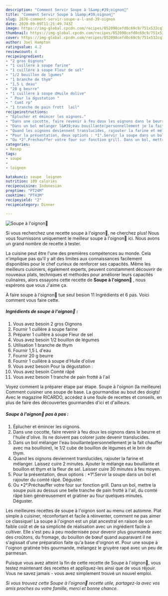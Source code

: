```yaml
---
description: "Comment Servir Soupe à l&amp;#39;oignon🍵"
title: "Comment Servir Soupe à l&amp;#39;oignon🍵"
slug: 2676-comment-servir-soupe-a-l-and-39-oignon
date: 2020-09-09T11:21:49.743Z
image: https://img-global.cpcdn.com/recipes/052098cefd0c69c9/751x532cq70/soupe-a-loignon🍵-photo-principale-de-la-recette.jpg
thumbnail: https://img-global.cpcdn.com/recipes/052098cefd0c69c9/751x532cq70/soupe-a-loignon🍵-photo-principale-de-la-recette.jpg
cover: https://img-global.cpcdn.com/recipes/052098cefd0c69c9/751x532cq70/soupe-a-loignon🍵-photo-principale-de-la-recette.jpg
author: Joel Hampton
ratingvalue: 4.2
reviewcount: 4
recipeingredient:
- "2 gros Oignons"
- "1 cuillère à soupe farine"
- "1 cuillère à soupe Fleur de sel"
- "1/2 bouillon de lgumes"
- "1 branche de thym"
- "1,5 L deau"
- "20 g beurre"
- "1 cuillère à soupe dHuile dolive"
- " Pour la dgustation "
- " Comt rp"
- "1 tranche de pain frott  lail"
recipeinstructions:
- "Éplucher et émincer les oignons."
- "Dans une cocotte, faire revenir à feu doux les oignons dans le beurre et l&#39;huile d&#39;olive. Ils ne doivent pas colorer juste devenir translucides."
- "Dans un bol mélanger l&#39;eau bouillante(personnellement je la fait chauffer avec ma bouilloire), le 1/2 cube de bouillon de légumes et le brin de thym."
- "Quand les oignons deviennent translucides, rajouter la farine et mélanger. Laissez cuire 2 minutes. Ajouter le mélange eau bouillante et bouillon et thym et la fleur de sel. Laisser cuire 30 minutes à feu moyen."
- "Pour la présentation, deux options : *1°.Servir la soupe dans un bol et rajouter du comté râpé. Déguster."
- "Ou *2°.Préchauffer votre four sur fonction grill. Dans un bol, mettre la soupe puis au dessus une belle tranche de pain frotté à l&#39;ail, du comté râpé bien généreusement et gratiner au four quelques minutes. Déguster."
categories:
- Resep
tags:
- soupe
- 
- loignon

katakunci: soupe  loignon 
nutrition: 109 calories
recipecuisine: Indonesian
preptime: "PT24M"
cooktime: "PT43M"
recipeyield: "2"
recipecategory: Dinner

---
```



![Soupe à l&#39;oignon🍵](https://img-global.cpcdn.com/recipes/052098cefd0c69c9/751x532cq70/soupe-a-loignon🍵-photo-principale-de-la-recette.jpg)

Si vous recherchez une recette soupe à l&#39;oignon🍵, ne cherchez plus! Nous vous fournissons uniquement le meilleur soupe à l&#39;oignon🍵 ici. Nous avons un grand nombre de recette à tester.

La cuisine peut être l'une des premières compétences au monde. Cela n'implique pas qu'il y ait des limites aux connaissances facilement disponibles pour le chef curieux de renforcer ses capacités. Même les meilleurs cuisiniers, également experts, peuvent constamment découvrir de nouveaux plats, techniques et méthodes pour améliorer leurs capacités culinaires, alors essayons cette recette de <strong> Soupe à l&#39;oignon🍵 </strong>, nous espérons que vous J'aime ça.

<!--inarticleads1-->

À faire soupe à l&#39;oignon🍵 tue seul besion 11 Ingrédients et 6 pas. Voici comment vous faire cette.

##### Ingrédients de soupe à l&#39;oignon🍵 :

1. Vous avez besoin 2 gros Oignons
1. Fournir 1 cuillère à soupe farine
1. Préparer 1 cuillère à soupe Fleur de sel
1. Vous avez besoin 1/2 bouillon de légumes
1. Utilisation 1 branche de thym
1. Fournir 1,5 L d&#39;eau
1. Fournir 20 g beurre
1. Fournir 1 cuillère à soupe d&#39;Huile d&#39;olive
1. Vous avez besoin  Pour la dégustation :
1. Vous avez besoin  Comté râpé
1. Vous avez besoin 1 tranche de pain frotté à l&#39;ail


Voyez comment la préparer étape par étape. Soupe à l&#39;oignon (la meilleure) Comment cuisiner une soupe de base. La gourmandise au bout des doigts! Avec le magazine RICARDO, accédez à une foule de recettes et conseils, en plus de faire des découvertes gourmandes d&#39;ici et d&#39;ailleurs. 

<!--inarticleads2-->

##### Soupe à l&#39;oignon🍵 pas à pas :

1. Éplucher et émincer les oignons.
1. Dans une cocotte, faire revenir à feu doux les oignons dans le beurre et l&#39;huile d&#39;olive. Ils ne doivent pas colorer juste devenir translucides.
1. Dans un bol mélanger l&#39;eau bouillante(personnellement je la fait chauffer avec ma bouilloire), le 1/2 cube de bouillon de légumes et le brin de thym.
1. Quand les oignons deviennent translucides, rajouter la farine et mélanger. Laissez cuire 2 minutes. Ajouter le mélange eau bouillante et bouillon et thym et la fleur de sel. Laisser cuire 30 minutes à feu moyen.
1. Pour la présentation, deux options : *1°.Servir la soupe dans un bol et rajouter du comté râpé. Déguster.
1. Ou *2°.Préchauffer votre four sur fonction grill. Dans un bol, mettre la soupe puis au dessus une belle tranche de pain frotté à l&#39;ail, du comté râpé bien généreusement et gratiner au four quelques minutes. Déguster.


Les meilleures recettes de soupe à l&#39;oignon sont au menu cet automne. Plat simple à cuisiner, réconfortant et facile à réinventer, comment ne pas aimer ce classique! La soupe à l&#39;oignon est un plat ancestral en raison de son faible coût et de sa simplicité de réalisation avec un ingrédient facile à cultiver. Elle s&#39;est peu à peu modernisée pour devenir plus gourmande avec des croûtons, du fromage, du bouillon de bœuf quand auparavant il ne s&#39;agissait d&#39;une préparation faite qu&#39;a base d&#39;oignon et. Pour une soupe à l&#39;oignon gratinée très gourmande, mélangez le gruyère rapé avec un peu de parmesan. 

<!--inarticleads1-->

<p>
Puisque vous avez atteint la fin de cette recette de Soupe à l&#39;oignon🍵, vous testez maintenant des recettes et appliquez-les ainsi que de vous réjouir. Vous ne savez jamais - vous avez simplement trouvé un nouvel emploi.
</p>

<p>
<i>Si vous trouvez cette Soupe à l&#39;oignon🍵 recette utile, partagez-la avec vos amis proches ou votre famille, merci et bonne chance.</i>
</p>
